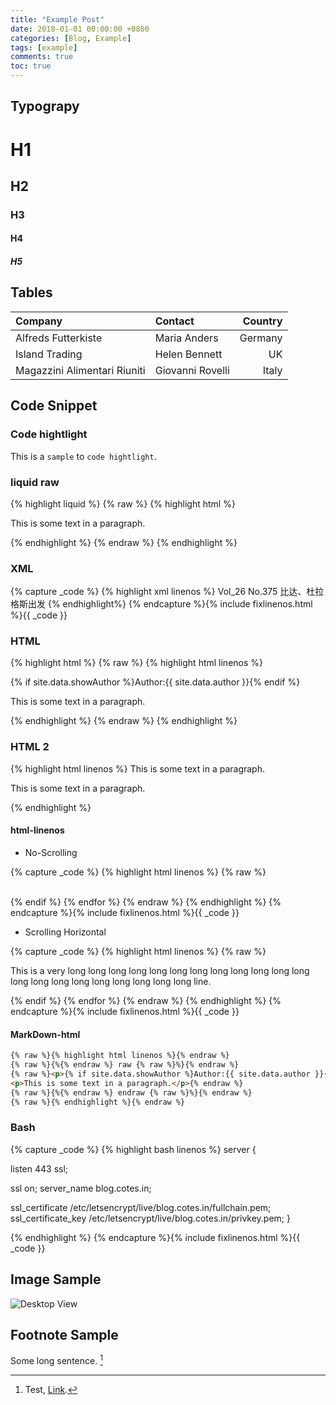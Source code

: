 ```yaml
---
title: "Example Post"
date: 2018-01-01 00:00:00 +0800
categories: [Blog, Example]
tags: [example]
comments: true
toc: true
---
```



## Typograpy

# H1

## H2

### H3

#### H4

##### H5

## Tables

|Company|Contact|Country|
|:---|:--|---:|
|Alfreds Futterkiste | Maria Anders | Germany
|Island Trading | Helen Bennett | UK
|Magazzini Alimentari Riuniti | Giovanni Rovelli | Italy


## Code Snippet

### Code hightlight

This is a `sample` to `code hightlight`.

### liquid raw

{% highlight liquid %}
{% raw %}
{% highlight html %}
<p>This is some text in a paragraph.</p>
{% endhighlight %}
{% endraw %}
{% endhighlight %}

### XML
{% capture _code %}
{% highlight xml linenos %}
<navMap>
  <navPoint playOrder="1" id="toc-1">
    <navLabel>
      <text>Vol_26</text>
        <text>No.375 比达、杜拉格斯出发</text>
      </navLabel>
      <content src="Text/part0007.xhtml" />
    </navPoint>
  </navPoint>
</navMap>
{% endhighlight%}
{% endcapture %}{% include fixlinenos.html %}{{ _code }}


### HTML

{% highlight html %}
{% raw %}
{% highlight html linenos %}
<p>{% if site.data.showAuthor %}Author:{{ site.data.author }}{% endif %}</p>
<p>This is some text in a paragraph.</p>
{% endhighlight %}
{% endraw %}
{% endhighlight %}

### HTML 2
{% highlight html linenos %}
This is some  text in a paragraph.
<p>This is some text in a paragraph.</p>
{% endhighlight %}


#### html-linenos

* No-Scrolling

{% capture _code %}
{% highlight html linenos %}
{% raw %}
<div class="panel-group">
  <div class="panel panel-default">
    <div class="panel-heading" id="{{ category_name }}">
      <i class="far fa-folder"></i>&nbsp;
      </a>
    </div>
  </div>
</div>
  {% endif %}
{% endfor %}
{% endraw %}
{% endhighlight %}
{% endcapture %}{% include fixlinenos.html %}{{ _code }}

* Scrolling Horizontal

{% capture _code %}
{% highlight html linenos %}
{% raw %}
<div class="panel-group">
  <div class="panel panel-default">
    <div class="panel-heading" id="{{ category_name }}">
      <i class="far fa-folder"></i>
      <p>This is a very long long long long long long long long long long long long long long long long long long long long long line.</p>
      </a>
    </div>
  </div>
</div>
  {% endif %}
{% endfor %}
{% endraw %}
{% endhighlight %}
{% endcapture %}{% include fixlinenos.html %}{{ _code }}

#### MarkDown-html

```html
{% raw %}{% highlight html linenos %}{% endraw %}
{% raw %}{%{% endraw %} raw {% raw %}%}{% endraw %}
{% raw %}<p>{% if site.data.showAuthor %}Author:{{ site.data.author }}{% endif %}</p>
<p>This is some text in a paragraph.</p>{% endraw %}
{% raw %}{%{% endraw %} endraw {% raw %}%}{% endraw %}
{% raw %}{% endhighlight %}{% endraw %}
```

### Bash

{% capture _code %}
{% highlight bash linenos %}
server {

  listen   443 ssl;

  ssl on;
  server_name blog.cotes.in;

  ssl_certificate /etc/letsencrypt/live/blog.cotes.in/fullchain.pem;
  ssl_certificate_key /etc/letsencrypt/live/blog.cotes.in/privkey.pem;
}

{% endhighlight %}
{% endcapture %}{% include fixlinenos.html %}{{ _code }}

## Image Sample

![Desktop View](/assets/img/sample/mockup.jpg)


## Footnote Sample

Some long sentence. [^footnote]

[^footnote]: Test, [Link](https://google.com).
